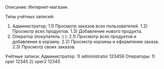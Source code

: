 Описание:
  Интернет-магазин.
  
Типы учётных записей:
  1) Администратор:
    1.1) Просмотр заказов всех пользователей.
    1.2) Просмотр всех продуктов.
    1.3) Добавление нового продукта.
  2) Оператор (покупатель :) ):
    2.1) Просмотр всех продуктов и добавление в корзину.
    2.2) Просмотр корзины и оформление заказа.
    2.3) Просмотр своих заказов.

Учётные записи:
  Администратор:
    1)  administrator
        123456
  Операторы:
    1)  oper
        12345
    2)  oper2
        12345
